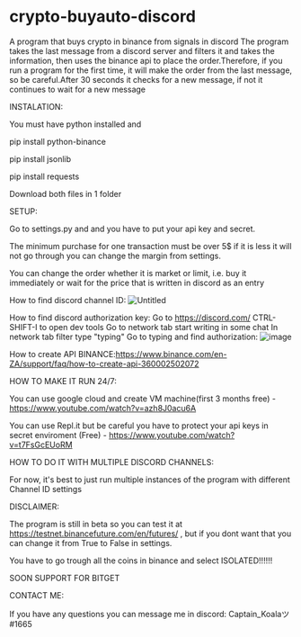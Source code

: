 # crypto-buyauto-discord
A program that buys crypto in binance from signals in discord
The program takes the last message from a discord server and filters it and takes the information, then uses the binance api to place the order.Therefore, if you run a program for the first time, it will make the order from the last message, so be careful.After 30 seconds it checks for a new message, if not it continues to wait for a new message



INSTALATION:

You must have python installed and 

pip install python-binance 

pip install jsonlib 

pip install requests

Download both files in 1 folder

SETUP:

Go to settings.py and and you have to put your api key and secret.

Тhe minimum purchase for one transaction must be over 5$ if it is less it will not go through you can change the margin from settings.

You can change the order whether it is market or limit, i.e. buy it immediately or wait for the price that is written in discord as an entry

How to find discord channel ID:
![Untitled](https://user-images.githubusercontent.com/123463421/214431737-33b5a65a-0c59-4d3d-86c7-29f03cac1ea0.png)


How to find discord authorization key:
Go to https://discord.com/
CTRL-SHIFT-I to open dev tools
Go to network tab
start writing in some chat
In network tab filter type "typing"
Go to typing and find authorization:
![image](https://user-images.githubusercontent.com/123463421/214433666-ed22ffb3-40d8-4dc8-8889-0cf02bbb551d.png)



How to create API BINANCE:https://www.binance.com/en-ZA/support/faq/how-to-create-api-360002502072


HOW TO MAKE IT RUN 24/7:

You can use google cloud and create VM machine(first 3 months free) - https://www.youtube.com/watch?v=azh8J0acu6A

You can use Repl.it but be careful you have to protect your api keys in secret enviroment (Free) - https://www.youtube.com/watch?v=t7FsGcEUoRM

HOW TO DO IT WITH MULTIPLE DISCORD CHANNELS:

For now, it's best to just run multiple instances of the program with different Channel ID settings



DISCLAIMER:

The program is still in beta so you can test it at https://testnet.binancefuture.com/en/futures/ , but if you dont want that you can change it from True to False in settings.


You have to go trough all the coins in binance and select ISOLATED!!!!!!


SOON SUPPORT FOR BITGET

CONTACT ME:

If you have any questions you can message me in discord: Captain_Koalaツ#1665
